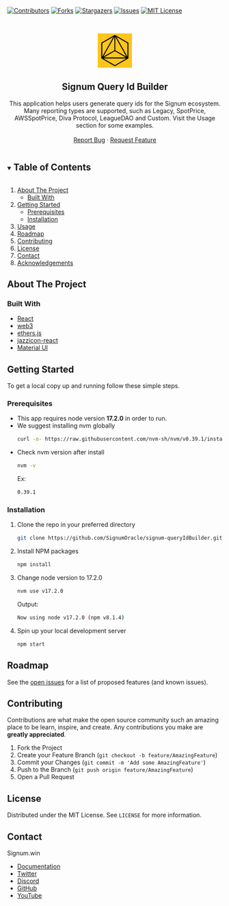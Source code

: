 <!--
*** Thanks for checking out the Best-README-Template. If you have a suggestion
*** that would make this better, please fork the repo and create a pull request
*** or simply open an issue with the tag "enhancement".
*** Thanks again! Now go create something AMAZING! :D
***
***
***
*** To avoid retyping too much info. Do a search and replace for the following:
*** github_username, repo_name, twitter_handle, email, project_title, project_description
-->

<!-- PROJECT SHIELDS -->
<!--
*** I'm using markdown "reference style" links for readability.
*** Reference links are enclosed in brackets [ ] instead of parentheses ( ).
*** See the bottom of this document for the declaration of the reference variables
*** for contributors-url, forks-url, etc. This is an optional, concise syntax you may use.
*** https://www.markdownguide.org/basic-syntax/#reference-style-links
-->

[![Contributors][contributors-shield]][contributors-url]
[![Forks][forks-shield]][forks-url]
[![Stargazers][stars-shield]][stars-url]
[![Issues][issues-shield]][issues-url]
[![MIT License][license-shield]][license-url]

<!-- PROJECT LOGO -->
<br />
<p align="center">
  <a href="https://github.com/SignumOracle/signum-queryIdBuilder">
    <img src="/public/favicon.jpg" alt="Logo" width="80" height="80">
  </a>

  <h2 align="center">Signum Query Id Builder</h2>

  <p align="center">
    This application helps users generate query ids for the Signum ecosystem. Many reporting types are supported, such as Legacy, SpotPrice, AWSSpotPrice, Diva Protocol, LeagueDAO and Custom. Visit the Usage section for some examples.
    <br />
    <br />
    <a href="https://github.com/SignumOracle/signum-queryIdBuilder/issues">Report Bug</a>
    ·
    <a href="https://github.com/SignumOracle/signum-queryIdBuilder/issues">Request Feature</a>
  </p>
</p>

<!-- TABLE OF CONTENTS -->
<details open="open">
  <summary><h2 style="display: inline-block">Table of Contents</h2></summary>
  <ol>
    <li>
      <a href="#about-the-project">About The Project</a>
      <ul>
        <li><a href="#built-with">Built With</a></li>
      </ul>
    </li>
    <li>
      <a href="#getting-started">Getting Started</a>
      <ul>
        <li><a href="#prerequisites">Prerequisites</a></li>
        <li><a href="#installation">Installation</a></li>
      </ul>
    </li>
    <li><a href="#usage">Usage</a></li>
    <li><a href="#roadmap">Roadmap</a></li>
    <li><a href="#contributing">Contributing</a></li>
    <li><a href="#license">License</a></li>
    <li><a href="#contact">Contact</a></li>
    <li><a href="#acknowledgements">Acknowledgements</a></li>
  </ol>
</details>

<!-- ABOUT THE PROJECT -->

## About The Project

### Built With

- [React](https://reactjs.org/)
- [web3](https://web3js.readthedocs.io/en/v1.7.3/)
- [ethers.js](https://docs.ethers.io/v5/)
- [jazzicon-react](https://www.npmjs.com/package/@ukstv/jazzicon-react)
- [Material UI](https://mui.com/material-ui/getting-started/installation/)

<!-- GETTING STARTED -->

## Getting Started

To get a local copy up and running follow these simple steps.

### Prerequisites

- This app requires node version **17.2.0** in order to run.
- We suggest installing nvm globally
  ```sh
  curl -o- https://raw.githubusercontent.com/nvm-sh/nvm/v0.39.1/install.sh | bash
  ```
- Check nvm version after install
  ```sh
  nvm -v
  ```
  Ex:
  ```sh
  0.39.1
  ```

### Installation

1. Clone the repo in your preferred directory
   ```sh
   git clone https://github.com/SignumOracle/signum-queryIdBuilder.git
   ```
2. Install NPM packages
   ```sh
   npm install
   ```
3. Change node version to 17.2.0
   ```sh
   nvm use v17.2.0
   ```
   Output:
   ```sh
   Now using node v17.2.0 (npm v8.1.4)
   ```
4. Spin up your local development server
   ```sh
   npm start
   ```

<!-- ROADMAP -->

## Roadmap

See the [open issues](https://github.com/SignumOracle/signum-queryIdBuilder/issues) for a list of proposed features (and known issues).

<!-- CONTRIBUTING -->

## Contributing

Contributions are what make the open source community such an amazing place to be learn, inspire, and create. Any contributions you make are **greatly appreciated**.

1. Fork the Project
2. Create your Feature Branch (`git checkout -b feature/AmazingFeature`)
3. Commit your Changes (`git commit -m 'Add some AmazingFeature'`)
4. Push to the Branch (`git push origin feature/AmazingFeature`)
5. Open a Pull Request

<!-- LICENSE -->

## License

Distributed under the MIT License. See `LICENSE` for more information.

<!-- CONTACT -->

## Contact

Signum.win

- [Documentation](https://docs.signum.win/signum/)
- [Twitter]()
- [Discord]()
- [GitHub]()
- [YouTube]()

<!-- ACKNOWLEDGEMENTS -->

<!-- MARKDOWN LINKS & IMAGES -->
<!-- https://www.markdownguide.org/basic-syntax/#reference-style-links -->

[contributors-shield]: https://img.shields.io/github/contributors/signumoracle/queryIdBuilder.svg?style=for-the-badge
[contributors-url]: https://github.com/SignumOracle/signum-queryIdBuilder/graphs/contributors
[forks-shield]: https://img.shields.io/github/forks/SignumOracle/queryIdBuilder.svg?style=for-the-badge
[forks-url]: https://github.com/SignumOracle/signum-queryIdBuilder/network/members
[stars-shield]: https://img.shields.io/github/stars/SignumOracle/queryIdBuilder.svg?style=for-the-badge
[stars-url]: https://github.com/SignumOracle/signum-queryIdBuilder/stargazers
[issues-shield]: https://img.shields.io/github/issues/SignumOracle/queryIdBuilder.svg?style=for-the-badge
[issues-url]: https://github.com/SignumOracle/signum-queryIdBuilder/issues
[license-shield]: https://img.shields.io/github/license/SignumOracle/queryIdBuilder.svg?style=for-the-badge
[license-url]: https://github.com/SignumOracle/signum-queryIdBuilder/blob/main/LICENSE.txt
[screenshot]: https://user-images.githubusercontent.com/21370350/165885865-40afec40-8475-4dde-865b-0b2ff79b512d.png
